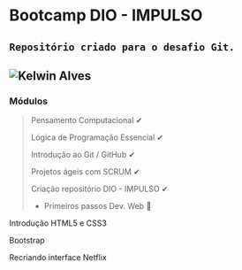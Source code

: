 # Bootcamp DIO - IMPULSO
`Repositório criado para o desafio Git.`
----
  ![Kelwin Alves]()
----
### Módulos 

> Pensamento Computacional  ✔ 
>
> Lógica de Programação Essencial ✔
>
> Introdução ao Git / GitHub ✔
>
> Projetos ágeis com SCRUM ✔
>
> Criação repositório DIO - IMPULSO ✔
>
> - Primeiros passos Dev. Web 💬
>
Introdução HTML5 e CSS3

Bootstrap

Recriando interface Netflix


